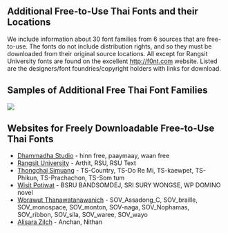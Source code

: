 ## Additional Free-to-Use Thai Fonts and their Locations

We include information about 30 font families from 6 sources that are free-to-use. The fonts do not include distribution rights, and so they must be downloaded from their original source locations. All except for Rangsit University fonts are found on the excellent <http://f0nt.com> website. Listed are the designers/font foundries/copyright holders with links for download.

## Samples of Additional Free Thai Font Families

[![](https://lanna.io/images/lanna/fonts/more-free-thai-fonts-m.png)](https://lanna.io/images/lanna/fonts/more-free-thai-fonts-l.png)

<p style="clear:both;"></p>

## Websites for Freely Downloadable Free-to-Use Thai Fonts

- [Dhammadha Studio](http://www.f0nt.com/author/dhammadha/) - hinn free, paaymaay, waan free
- [Rangsit University](https://www2.rsu.ac.th/info/downloads-Fonts) - Arthit, RSU, RSU Text
- [Thongchai Simuang](http://www.f0nt.com/author/tsfont/) - TS-Country, TS-Do Re Mi, TS-kaewpet, TS-Phikun, TS-Prachachon, TS-Som tum
- [Wisit Potiwat](http://www.f0nt.com/author/wisitpo/) - BSRU BANDSOMDEJ, SRI SURY WONGSE, WP DOMINO novel
- [Worawut Thanawatanawanich](http://www.f0nt.com/author/uvsov/) - SOV_Assadong_C, SOV_braille, SOV_monospace, SOV_monton, SOV-naga, SOV_Nophamas, SOV_ribbon, SOV_sila, SOV_waree, SOV_wayo
- [Alisara Zilch](http://www.f0nt.com/author/zilch/) - Anchan, Nithan
